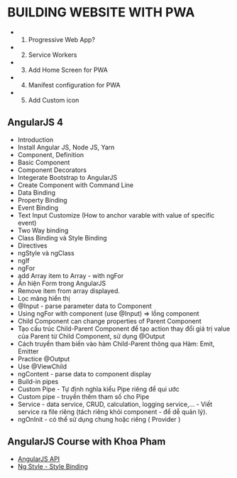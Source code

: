 # BUILDING WEBSITE WITH PWA 


* 1. Progressive Web App?
* 2. Service Workers
* 3. Add Home Screen for PWA
* 4. Manifest configuration for PWA 
* 5. Add Custom icon 

## AngularJS 4
* Introduction
* Install Angular JS, Node JS, Yarn
* Component, Definition
* Basic Component
* Component Decorators
* Integerate Bootstrap to AngularJS
* Create Component with Command Line
* Data Binding
* Property Binding
* Event Binding
* Text Input Customize (How to anchor varable with value of specific event)
* Two Way binding
* Class Binding và Style Binding
* Directives
* ngStyle và ngClass
* ngIf
* ngFor 
* add Array item to Array - with ngFor
* Ẩn hiện Form trong AngularJS
* Remove item from array displayed.
* Lọc mảng hiển thị
* @Input - parse parameter data to Component
* Using ngFor with component (use @Input) => lồng component
* Child Component can change properties of Parent Component
* Tạo cấu trúc Child-Parent Component để tạo action thay đổi giá trị value của Parent từ Child Component, sử dụng @Output
* Cách truyền tham biến vào hàm Child-Parent thông qua Hàm: Emit, Emitter
* Practice @Output
* Use @ViewChild
* ngContent - parse data to component display
* Build-in pipes
* Custom Pipe - Tự định nghĩa kiểu Pipe riêng để qui ước
* Custom pipe - truyền thêm tham số cho Pipe
* Service - data service, CRUD, calculation, logging service,... - Viết service ra file riêng (tách riêng khỏi component - để dễ quản lý).
* ngOnInit - có thể sử dụng chung hoặc riêng ( Provider )


## AngularJS Course with Khoa Pham

* [AngularJS API](https://angular.io/api)
* [Ng Style - Style Binding](https://alligator.io/angular/style-binding-ngstyle-angular/)
